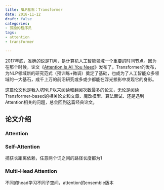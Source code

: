 ```yaml
---
title: NLP基石：Transformer
date: 2018-11-12
draft: false
categories:
- 孤独的程序员
tags:
- attention
- transformer

---
```


2017年底，准确的说是11月，是计算机人工智能领域一个重要的时间节点。因为在那个时候，论文《[Attention Is All You Need][1]》发布了。Transformer的发布，为NLP领域新的研究范式（预训练+微调）奠定了基础，也成为了人工智能众多领域的一大基石，成千上万的前沿研究或多或少都能在浮光掠影中发现它的身影。

这篇论文也是我入坑NLP以来阅读和翻阅次数最多的论文，无论是阅读Transformer-based的相关论文和文章、魔改模型、算法面试、还是遇到Attention相关的问题，总会回到这篇经典论文。

<!--more-->

## 论文介绍

### Attention



### Self-Attention

捕获长距离依赖，任意两个词之间的路径长度都为1

### Multi-Head Attention

不同的head学习不同子空间，attention的ensemble版本





[1]: https://arxiv.org/pdf/1706.03762.pdf "Attention is all you need"
[2]: https://jalammar.github.io/illustrated-transformer/
